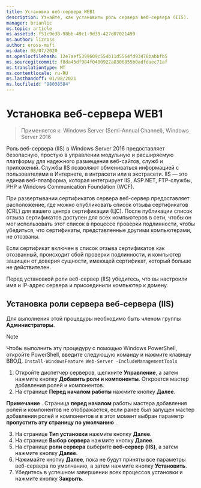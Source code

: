 ```yaml
---
title: Установка веб-сервера WEB1
description: Узнайте, как установить роль сервера веб-сервера (IIS).
manager: brianlic
ms.topic: article
ms.assetid: f51c9e38-98bb-49c1-9d39-427d07021499
ms.author: lizross
author: eross-msft
ms.date: 08/07/2020
ms.openlocfilehash: 12e7aef5399609c554b11d5564fd93478babbfb5
ms.sourcegitcommit: f8da45df984f0400922a8306855b0adfdaec71af
ms.translationtype: MT
ms.contentlocale: ru-RU
ms.lasthandoff: 01/08/2021
ms.locfileid: "98038584"
---
```

# <a name="install-the-web-server-web1"></a>Установка веб-сервера WEB1

>Применяется к: Windows Server (Semi-Annual Channel), Windows Server 2016

Роль веб-сервера (IIS) в Windows Server 2016 предоставляет безопасную, простую в управлении модульную и расширяемую платформу для надежного размещения веб-сайтов, служб и приложений. Службы IIS позволяют обмениваться информацией с пользователями в Интернете, в интрасети или в экстрасети. IIS — это единая веб-платформа, которая интегрирует IIS, ASP.NET, FTP-службы, PHP и Windows Communication Foundation (WCF).

При развертывании сертификатов сервера веб-сервер предоставляет расположение, где можно опубликовать список отзыва сертификатов (CRL) для вашего центра сертификации (ЦС). После публикации список отзыва сертификатов доступен для всех компьютеров в сети, чтобы он мог использовать этот список в процессе проверки подлинности, чтобы убедиться, что сертификаты, представленные другими компьютерами, не отозваны.

Если сертификат включен в список отзыва сертификатов как отозванный, происходит сбой проверки подлинности, и компьютер защищен от доверия сущности, имеющей сертификат, который больше не действителен.

Перед установкой роли веб-сервер (IIS) убедитесь, что вы настроили имя и IP-адрес сервера и присоединили компьютер к домену.

## <a name="to-install-the-web-server-iis-server-role"></a>Установка роли сервера веб-сервера (IIS)
Для выполнения этой процедуры необходимо быть членом группы **Администраторы**.

>[!NOTE]
>Чтобы выполнить эту процедуру с помощью Windows PowerShell, откройте PowerShell, введите следующую команду и нажмите клавишу ВВОД.
`Install-WindowsFeature Web-Server -IncludeManagementTools`

1.  Откройте диспетчер серверов, щелкните **Управление**, а затем нажмите кнопку **Добавить роли и компоненты**. Откроется мастер добавления ролей и компонентов.
2.  На странице **Перед началом работы** нажмите кнопку **Далее**.

**Примечание** . Страница **перед началом** работы мастера добавления ролей и компонентов не отображается, если ранее был запущен мастер добавления ролей и компонентов и в этот момент выбран параметр **пропустить эту страницу по умолчанию** .

3. На странице **Тип установки** нажмите кнопку **Далее**.
4. На странице **Выбор сервера** нажмите кнопку **Далее**.
5. На странице **роли сервера** выберите **веб-сервер (IIS)**, а затем нажмите кнопку **Далее**.
6. Нажимайте кнопку **Далее**, пока не будут приняты все параметры веб-сервера по умолчанию, а затем нажмите кнопку **Установить**.
7. Убедитесь в успешном завершении всех процессов установки и нажмите кнопку **Закрыть**.

